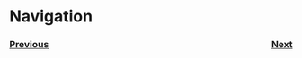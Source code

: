 # Navigation

<h3><span style="float:left">
<a href="kinematics">Previous</a></span>
<span style="float:right">
<a href="localization">Next</a></span></h3>